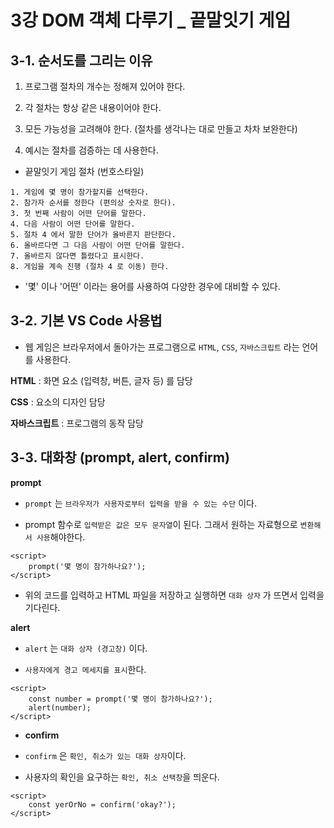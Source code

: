 # 3강 DOM 객체 다루기 \_ 끝말잇기 게임

## 3-1. 순서도를 그리는 이유

1. 프로그램 절차의 개수는 정해져 있어야 한다.

2. 각 절차는 항상 같은 내용이어야 한다.

3. 모든 가능성을 고려해야 한다. (절차를 생각나는 대로 만들고 차차 보완한다)

4. 예시는 절차를 검증하는 데 사용한다.

- 끝말잇기 게임 절차 (번호스타일)

```
1. 게임에 몇 명이 참가할지를 선택한다.
2. 참가자 순서를 정한다 (편의상 숫자로 한다).
3. 첫 번째 사람이 어떤 단어를 말한다.
4. 다음 사람이 어떤 단어를 말한다.
5. 절차 4 에서 말한 단어가 올바른지 판단한다.
6. 올바르다면 그 다음 사람이 어떤 단어를 말한다.
7. 올바르지 않다면 틀렸다고 표시한다.
8. 게임을 계속 진행 (절차 4 로 이동) 한다.
```

- '몇' 이나 '어떤' 이라는 용어를 사용하여 다양한 경우에 대비할 수 있다.

## 3-2. 기본 VS Code 사용법

- 웹 게임은 브라우저에서 돌아가는 프로그램으로 `HTML`, `CSS`, `자바스크립트` 라는 언어를 사용한다.

**HTML** : 화면 요소 (입력창, 버튼, 글자 등) 를 담당

**CSS** : 요소의 디자인 담당

**자바스크립트** : 프로그램의 동작 담당

## 3-3. 대화창 (prompt, alert, confirm)

**prompt**

- `prompt` 는 `브라우저가 사용자로부터 입력을 받을 수 있는 수단` 이다.

- prompt 함수로 `입력받은 값은 모두 문자열`이 된다. 그래서 원하는 자료형으로 `변환해서 사용`해야한다.

```
<script>
    prompt('몇 명이 참가하나요?');
</script>
```

- 위의 코드를 입력하고 HTML 파일을 저장하고 실행하면 `대화 상자` 가 뜨면서 입력을 기다린다.

**alert**

- `alert` 는 `대화 상자 (경고창)` 이다.

- `사용자에게 경고 메세지를 표시`한다.

```
<script>
    const number = prompt('몇 명이 참가하나요?');
    alert(number);
</script>
```

- **confirm**

- `confirm` 은 `확인, 취소가 있는 대화 상자`이다.

- 사용자의 확인을 요구하는 `확인, 취소 선택창`을 띄운다.

```
<script>
    const yerOrNo = confirm('okay?');
</script>
```
